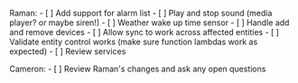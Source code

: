 Raman:
    - [ ] Add support for alarm list
    - [ ] Play and stop sound (media player? or maybe siren!)
    - [ ] Weather wake up time sensor
    - [ ] Handle add and remove devices
    - [ ] Allow sync to work across affected entities
    - [ ] Validate entity control works (make sure function lambdas work as expected)
    - [ ] Review services

Cameron:
    - [ ] Review Raman's changes and ask any open questions
